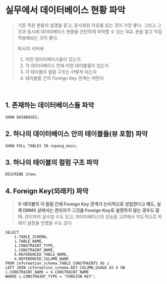 # 실무에서 데이터베이스 현황 파악

> 기존 직원 분들의 설명을 듣고, 문서화된 자료를 읽는 것이 가장 좋다. 그리고 그것과 동시에 데이터베이스 현황을 간단하게 파악할 수 있는 SQL 문을 알고 직접 적용해보는 것이 좋다.
>
> 회사의 서버에
>
> 1. 어떤 데이터베이스들이 있는지
> 2. 각 데이터베이스 안에 어떤 테이블들이 있는지
> 3. 각 테이블의 컬럼 구조는 어떻게 되는지
> 4. 테이블들 간의 Foreign Key 관계는 어떤지
>

<br/>

## 1. 존재하는 데이터베이스들 파악

```mysql
SHOW DATABASES;
```

## 2. 하나의 데이터베이스 안의 테이블들(뷰 포함) 파악

```mysql
SHOW FULL TABLES IN copang_main;
```

## 3. 하나의 테이블의 컬럼 구조 파악

```mysql
DESCRIBE item;
```

## 4. Foreign Key(외래키) 파악

> **두 테이블의 각 컬럼 간에 Foreign Key 관계가 논리적으로 성립한다고 해도, 실제 DBMS 상에서는 관리자가 그것을 Foreign Key로 설정하지 않는 경우도 많다.** 관리자의 실수일 수도 있고, 데이터베이스의 성능을 고려해서 의도적으로 외래키 설정을 안했을 수도 있다.

```mysql
SELECT 
	i.TABLE_SCHEMA,
    i.TABLE_NAME,
    i.CONSTRAINT_TYPE,
    i.CONSTRAINT_NAME,
    k.REFERENCED_TABLE_NAME,
    k.REFERENCED_COLUMN_NAME
FROM information_schema.TABLE_CONSTRAINTS AS i
LEFT JOIN information_schema.KEY_COLUMN_USAGE AS k ON i.CONSTRAINT_NAME = k.CONSTRAINT_NAME
WHERE i.CONSTRAINT_TYPE = "FOREIGN KEY";
```